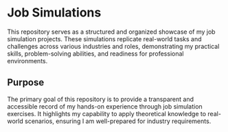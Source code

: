 # Job Simulations

This repository serves as a structured and organized showcase of my job simulation projects. These simulations replicate real-world tasks and challenges across various industries and roles, demonstrating my practical skills, problem-solving abilities, and readiness for professional environments.

## Purpose

The primary goal of this repository is to provide a transparent and accessible record of my hands-on experience through job simulation exercises. It highlights my capability to apply theoretical knowledge to real-world scenarios, ensuring I am well-prepared for industry requirements.
